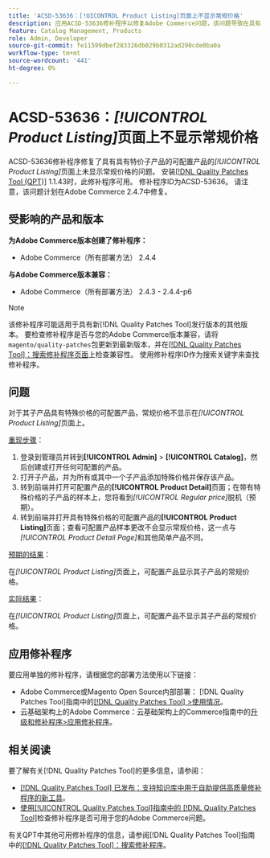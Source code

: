 ```yaml
---
title: 'ACSD-53636：[!UICONTROL Product Listing]页面上不显示常规价格'
description: 应用ACSD-53636修补程序以修复Adobe Commerce问题，该问题导致在具有具有特价子产品的可配置产品的*[!UICONTROL Product Listing]*页面上不显示常规价格。
feature: Catalog Management, Products
role: Admin, Developer
source-git-commit: fe11599dbef283326db029b0312ad290cde0ba0a
workflow-type: tm+mt
source-wordcount: '441'
ht-degree: 0%

---
```


# ACSD-53636：*[!UICONTROL Product Listing]*&#x200B;页面上不显示常规价格

ACSD-53636修补程序修复了具有具有特价子产品的可配置产品的&#x200B;*[!UICONTROL Product Listing]*&#x200B;页面上未显示常规价格的问题。 安装[[!DNL Quality Patches Tool (QPT)]](https://experienceleague.adobe.com/en/docs/commerce-knowledge-base/kb/announcements/commerce-announcements/magento-quality-patches-released-new-tool-to-self-serve-quality-patches) 1.1.43时，此修补程序可用。 修补程序ID为ACSD-53636。 请注意，该问题计划在Adobe Commerce 2.4.7中修复。

## 受影响的产品和版本

**为Adobe Commerce版本创建了修补程序：**

* Adobe Commerce（所有部署方法） 2.4.4

**与Adobe Commerce版本兼容：**

* Adobe Commerce（所有部署方法） 2.4.3 - 2.4.4-p6

>[!NOTE]
>
>该修补程序可能适用于具有新[!DNL Quality Patches Tool]发行版本的其他版本。 要检查修补程序是否与您的Adobe Commerce版本兼容，请将`magento/quality-patches`包更新到最新版本，并在[[!DNL Quality Patches Tool]：搜索修补程序页面](https://experienceleague.adobe.com/tools/commerce-quality-patches/index.html)上检查兼容性。 使用修补程序ID作为搜索关键字来查找修补程序。

## 问题

对于其子产品具有特殊价格的可配置产品，常规价格不显示在&#x200B;*[!UICONTROL Product Listing]*&#x200B;页面上。

<u>重现步骤</u>：

1. 登录到管理员并转到&#x200B;**[!UICONTROL Admin]** > **[!UICONTROL Catalog]**，然后创建或打开任何可配置的产品。
2. 打开子产品，并为所有或其中一个子产品添加特殊价格并保存该产品。
3. 转到前端并打开可配置产品的&#x200B;**[!UICONTROL Product Detail]**&#x200B;页面；在带有特殊价格的子产品的样本上，您将看到&#x200B;*[!UICONTROL Regular price]*&#x200B;脱机（预期）。
4. 转到前端并打开具有特殊价格的可配置产品的&#x200B;**[!UICONTROL Product Listing]**&#x200B;页面；查看可配置产品样本更改不会显示常规价格，这一点与&#x200B;*[!UICONTROL Product Detail Page]*&#x200B;和其他简单产品不同。

<u>预期的结果</u>：

在&#x200B;*[!UICONTROL Product Listing]*&#x200B;页面上，可配置产品显示其子产品的常规价格。

<u>实际结果</u>：

在&#x200B;*[!UICONTROL Product Listing]*&#x200B;页面上，可配置产品不显示其子产品的常规价格。

## 应用修补程序

要应用单独的修补程序，请根据您的部署方法使用以下链接：

* Adobe Commerce或Magento Open Source内部部署： [!DNL Quality Patches Tool]指南中的[[!DNL Quality Patches Tool] >使用情况](/help/tools/quality-patches-tool/usage.md)。
* 云基础架构上的Adobe Commerce：云基础架构上的Commerce指南中的[升级和修补程序>应用修补程序](https://experienceleague.adobe.com/docs/commerce-cloud-service/user-guide/develop/upgrade/apply-patches.html)。

## 相关阅读

要了解有关[!DNL Quality Patches Tool]的更多信息，请参阅：

* [[!DNL Quality Patches Tool] 已发布：支持知识库中用于自助提供高质量修补程序的新工具](https://experienceleague.adobe.com/en/docs/commerce-knowledge-base/kb/announcements/commerce-announcements/magento-quality-patches-released-new-tool-to-self-serve-quality-patches)。
* [使用[!UICONTROL Quality Patches Tool]指南中的 [!DNL Quality Patches Tool]](/help/tools/quality-patches-tool/patches-available-in-qpt/check-patch-for-magento-issue-with-magento-quality-patches.md)检查修补程序是否可用于您的Adobe Commerce问题。


有关QPT中其他可用修补程序的信息，请参阅[!DNL Quality Patches Tool]指南中的[[!DNL Quality Patches Tool]：搜索修补程序](https://experienceleague.adobe.com/tools/commerce-quality-patches/index.html)。

